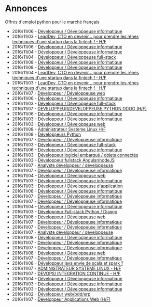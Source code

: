 # Annonces

Offres d'emploi python pour le marché français

* 2016/11/06 - [Développeur / Développeuse informatique](http://www.pyjobs.fr/jobs/details/3988/developpeur-developpeuse-informatique "Développeur / Développeuse informatique")
* 2016/11/03 - [LeadDev, CTO en devenir... pour prendre les rênes techniques d'une startup dans la fintech ! - H/F](http://www.pyjobs.fr/jobs/details/3977/leaddev-cto-en-devenir-pour-prendre-les-renes-techniques-dune-startup-dans-la-fintech-h-f "LeadDev, CTO en devenir... pour prendre les rênes techniques d'une startup dans la fintech ! - H/F")
* 2016/11/06 - [Développeur / Développeuse informatique](http://www.pyjobs.fr/jobs/details/3987/developpeur-developpeuse-informatique "Développeur / Développeuse informatique")
* 2016/11/04 - [Développeur / Développeuse informatique](http://www.pyjobs.fr/jobs/details/3982/developpeur-developpeuse-informatique "Développeur / Développeuse informatique")
* 2016/11/04 - [Développeur / Développeuse full-stack](http://www.pyjobs.fr/jobs/details/3981/developpeur-developpeuse-full-stack "Développeur / Développeuse full-stack")
* 2016/11/08 - [Développeur / Développeuse informatique](http://www.pyjobs.fr/jobs/details/4014/developpeur-developpeuse-informatique "Développeur / Développeuse informatique")
* 2016/11/08 - [Développeur / Développeuse informatique](http://www.pyjobs.fr/jobs/details/4013/developpeur-developpeuse-informatique "Développeur / Développeuse informatique")
* 2016/11/04 - [LeadDev, CTO en devenir... pour prendre les rênes techniques d'une startup dans la fintech ! - H/F](http://www.pyjobs.fr/jobs/details/3980/leaddev-cto-en-devenir-pour-prendre-les-renes-techniques-dune-startup-dans-la-fintech-h-f "LeadDev, CTO en devenir... pour prendre les rênes techniques d'une startup dans la fintech ! - H/F")
* 2016/11/03 - [LeadDev, CTO en devenir... pour prendre les rênes techniques d'une startup dans la fintech ! - H/F](http://www.pyjobs.fr/jobs/details/3976/leaddev-cto-en-devenir-pour-prendre-les-renes-techniques-dune-startup-dans-la-fintech-h-f "LeadDev, CTO en devenir... pour prendre les rênes techniques d'une startup dans la fintech ! - H/F")
* 2016/11/07 - [Développeur / Développeuse web](http://www.pyjobs.fr/jobs/details/3994/developpeur-developpeuse-web "Développeur / Développeuse web")
* 2016/11/06 - [Développeur / Développeuse informatique](http://www.pyjobs.fr/jobs/details/3986/developpeur-developpeuse-informatique "Développeur / Développeuse informatique")
* 2016/11/03 - [Développeur / Développeuse full-stack](http://www.pyjobs.fr/jobs/details/3966/developpeur-developpeuse-full-stack "Développeur / Développeuse full-stack")
* 2016/11/07 - [DEVELOPPEUR/DEVELOPPEUSE PYTHON ODOO (H/F)](http://www.pyjobs.fr/jobs/details/3992/developpeur-developpeuse-python-odoo-h-f "DEVELOPPEUR/DEVELOPPEUSE PYTHON ODOO (H/F)")
* 2016/11/06 - [Développeur / Développeuse informatique](http://www.pyjobs.fr/jobs/details/3985/developpeur-developpeuse-informatique "Développeur / Développeuse informatique")
* 2016/11/03 - [Développeur / Développeuse informatique](http://www.pyjobs.fr/jobs/details/3967/developpeur-developpeuse-informatique "Développeur / Développeuse informatique")
* 2016/11/03 - [Développeur / Développeuse web](http://www.pyjobs.fr/jobs/details/3964/developpeur-developpeuse-web "Développeur / Développeuse web")
* 2016/11/08 - [Administrateur Système Linux H/F](http://www.pyjobs.fr/jobs/details/4011/administrateur-systeme-linux-h-f "Administrateur Système Linux H/F")
* 2016/11/08 - [Développeurs Python](http://www.pyjobs.fr/jobs/details/4012/developpeurs-python "Développeurs Python")
* 2016/11/07 - [Développeur / Développeuse informatique](http://www.pyjobs.fr/jobs/details/3993/developpeur-developpeuse-informatique "Développeur / Développeuse informatique")
* 2016/11/03 - [Développeur / Développeuse full-stack](http://www.pyjobs.fr/jobs/details/3965/developpeur-developpeuse-full-stack "Développeur / Développeuse full-stack")
* 2016/11/06 - [Développeur / Développeuse informatique](http://www.pyjobs.fr/jobs/details/3984/developpeur-developpeuse-informatique "Développeur / Développeuse informatique")
* 2016/11/03 - [Développeur logiciel embarqué / objets connectés](http://www.pyjobs.fr/jobs/details/3973/developpeur-logiciel-embarque-objets-connectes "Développeur logiciel embarqué / objets connectés")
* 2016/11/03 - [Développeur fullstack Angular/nodeJS](http://www.pyjobs.fr/jobs/details/3972/developpeur-fullstack-angular-nodejs "Développeur fullstack Angular/nodeJS")
* 2016/11/07 - [Analyste développeur / développeuse](http://www.pyjobs.fr/jobs/details/3991/analyste-developpeur-developpeuse "Analyste développeur / développeuse")
* 2016/11/07 - [Développeur / Développeuse informatique](http://www.pyjobs.fr/jobs/details/3990/developpeur-developpeuse-informatique "Développeur / Développeuse informatique")
* 2016/11/04 - [Développeur / Développeuse web](http://www.pyjobs.fr/jobs/details/3979/developpeur-developpeuse-web "Développeur / Développeuse web")
* 2016/11/03 - [Développeur / Développeuse informatique](http://www.pyjobs.fr/jobs/details/3974/developpeur-developpeuse-informatique "Développeur / Développeuse informatique")
* 2016/11/03 - [Développeur / Développeuse d'application](http://www.pyjobs.fr/jobs/details/3975/developpeur-developpeuse-dapplication "Développeur / Développeuse d'application")
* 2016/11/08 - [Développeur / Développeuse informatique](http://www.pyjobs.fr/jobs/details/4010/developpeur-developpeuse-informatique "Développeur / Développeuse informatique")
* 2016/11/07 - [Développeur / Développeuse informatique](http://www.pyjobs.fr/jobs/details/4003/developpeur-developpeuse-informatique "Développeur / Développeuse informatique")
* 2016/11/07 - [Développeur / Développeuse informatique](http://www.pyjobs.fr/jobs/details/4004/developpeur-developpeuse-informatique "Développeur / Développeuse informatique")
* 2016/11/04 - [Développeur / Développeuse informatique](http://www.pyjobs.fr/jobs/details/3978/developpeur-developpeuse-informatique "Développeur / Développeuse informatique")
* 2016/11/03 - [Développeur Full-stack Python / Django](http://www.pyjobs.fr/jobs/details/3971/developpeur-full-stack-python-django "Développeur Full-stack Python / Django")
* 2016/11/08 - [Développeur / Développeuse web](http://www.pyjobs.fr/jobs/details/4009/developpeur-developpeuse-web "Développeur / Développeuse web")
* 2016/11/07 - [Développeur / Développeuse informatique](http://www.pyjobs.fr/jobs/details/4002/developpeur-developpeuse-informatique "Développeur / Développeuse informatique")
* 2016/11/07 - [Développeur / Développeuse informatique](http://www.pyjobs.fr/jobs/details/3999/developpeur-developpeuse-informatique "Développeur / Développeuse informatique")
* 2016/11/07 - [Analyste développeur / développeuse](http://www.pyjobs.fr/jobs/details/4001/analyste-developpeur-developpeuse "Analyste développeur / développeuse")
* 2016/11/08 - [Développeur / Développeuse informatique](http://www.pyjobs.fr/jobs/details/4008/developpeur-developpeuse-informatique "Développeur / Développeuse informatique")
* 2016/11/07 - [Développeur / Développeuse informatique](http://www.pyjobs.fr/jobs/details/4000/developpeur-developpeuse-informatique "Développeur / Développeuse informatique")
* 2016/11/07 - [Développeur / Développeuse informatique](http://www.pyjobs.fr/jobs/details/4005/developpeur-developpeuse-informatique "Développeur / Développeuse informatique")
* 2016/11/08 - [Développeur / Développeuse web](http://www.pyjobs.fr/jobs/details/4007/developpeur-developpeuse-web "Développeur / Développeuse web")
* 2016/11/07 - [Développeur / Développeuse informatique](http://www.pyjobs.fr/jobs/details/3998/developpeur-developpeuse-informatique "Développeur / Développeuse informatique")
* 2016/11/08 - [Développeur java envie de scala et spark ?](http://www.pyjobs.fr/jobs/details/4006/developpeur-java-envie-de-scala-et-spark "Développeur java envie de scala et spark ?")
* 2016/11/07 - [ADMINISTRATEUR SYSTEME LINUX - H/F](http://www.pyjobs.fr/jobs/details/3997/administrateur-systeme-linux-h-f "ADMINISTRATEUR SYSTEME LINUX - H/F")
* 2016/11/07 - [DEVOPS/ INTEGRATION CONTINUE - H/F](http://www.pyjobs.fr/jobs/details/3996/devops-integration-continue-h-f "DEVOPS/ INTEGRATION CONTINUE - H/F")
* 2016/11/04 - [Développeur / Développeuse informatique](http://www.pyjobs.fr/jobs/details/3983/developpeur-developpeuse-informatique "Développeur / Développeuse informatique")
* 2016/11/03 - [Développeur / Développeuse informatique](http://www.pyjobs.fr/jobs/details/3969/developpeur-developpeuse-informatique "Développeur / Développeuse informatique")
* 2016/11/03 - [Développeur / Développeuse informatique](http://www.pyjobs.fr/jobs/details/3968/developpeur-developpeuse-informatique "Développeur / Développeuse informatique")
* 2016/11/02 - [Développeur web/bdd/erp](http://www.pyjobs.fr/jobs/details/3962/developpeur-web-bdd-erp "Développeur web/bdd/erp")
* 2016/11/07 - [Développeur Applications Web (H/F)](http://www.pyjobs.fr/jobs/details/3995/developpeur-applications-web-h-f "Développeur Applications Web (H/F)")

